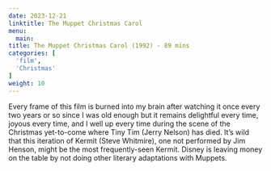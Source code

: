 ```yaml
---
date: 2023-12-21
linktitle: The Muppet Christmas Carol
menu:
  main:
title: The Muppet Christmas Carol (1992) - 89 mins
categories: [
  'film',
  'Christmas'
]
weight: 10
---
```


Every frame of this film is burned into my brain after watching it once every two years or so since I was old enough but it remains delightful every time, joyous every time, and I well up every time during the scene of the Christmas yet-to-come where Tiny Tim (Jerry Nelson) has died. It’s wild that this iteration of Kermit (Steve Whitmire), one not performed by Jim Henson, might be the most frequently-seen Kermit. Disney is leaving money on the table by not doing other literary adaptations with Muppets.
